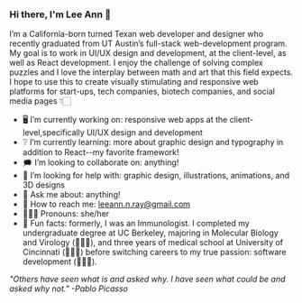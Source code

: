 ### Hi there, I'm Lee Ann  👀

<!--
**leeannray/leeannray** is a ✨ _special_ ✨ repository because its `README.md` (this file) appears on your GitHub profile.

Here are some ideas to get you started: -->

I’m a California-born turned Texan web developer and designer who recently graduated from UT Austin’s full-stack web-development program. My goal is to work in UI/UX design and development, at the client-level, as well as React development. I enjoy the challenge of solving complex puzzles and I love the interplay between math and art that this field expects. I hope to use this to create visually stimulating and responsive web platforms for start-ups, tech companies, biotech companies, and social media pages 👇🏻

- 🖥  I’m currently working on: responsive web apps at the client-level,specifically UI/UX design and development
- ❔ I’m currently learning: more about graphic design and typography in addition to React--my favorite framework!
- 🗯 I’m looking to collaborate on: anything!
- 💭 I’m looking for help with: graphic design, illustrations, animations, and 3D designs
- 💬 Ask me about: anything!
- 📧 How to reach me: leeann.n.ray@gmail.com
- 👩🏻‍🦳 Pronouns: she/her
- 🧠 Fun facts: formerly, I was an Immunologist. I completed my undergraduate degree at UC Berkeley, majoring in Molecular Biology and Virology (👩🏼‍🔬), and three years of medical school at University of Cincinnati (👩🏼‍⚕️) before switching careers to my true passion: software development (👩🏼‍💻). 

*"Others have seen what is and asked why. I have seen what could be and asked why not." -Pablo Picasso*

